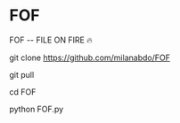 # FOF
FOF -- FILE ON FIRE 🔥

git clone https://github.com/milanabdo/FOF

git pull

cd FOF

python FOF.py
